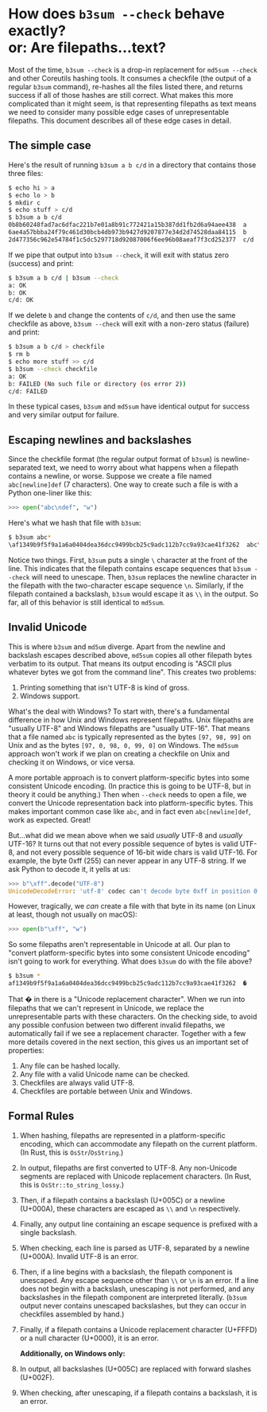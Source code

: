 # How does `b3sum --check` behave exactly?<br>or: Are filepaths...text?

Most of the time, `b3sum --check` is a drop-in replacement for `md5sum --check`
and other Coreutils hashing tools. It consumes a checkfile (the output of a
regular `b3sum` command), re-hashes all the files listed there, and returns
success if all of those hashes are still correct. What makes this more
complicated than it might seem, is that representing filepaths as text means we
need to consider many possible edge cases of unrepresentable filepaths. This
document describes all of these edge cases in detail.

## The simple case

Here's the result of running `b3sum a b c/d` in a directory that contains
those three files:

```bash
$ echo hi > a
$ echo lo > b
$ mkdir c
$ echo stuff > c/d
$ b3sum a b c/d
0b8b60248fad7ac6dfac221b7e01a8b91c772421a15b387dd1fb2d6a94aee438  a
6ae4a57bbba24f79c461d30bcb4db973b9427d9207877e34d2d74528daa84115  b
2d477356c962e54784f1c5dc5297718d92087006f6ee96b08aeaf7f3cd252377  c/d
```

If we pipe that output into `b3sum --check`, it will exit with status zero
(success) and print:

```bash
$ b3sum a b c/d | b3sum --check
a: OK
b: OK
c/d: OK
```

If we delete `b` and change the contents of `c/d`, and then use the same
checkfile as above, `b3sum --check` will exit with a non-zero status (failure)
and print:

```bash
$ b3sum a b c/d > checkfile
$ rm b
$ echo more stuff >> c/d
$ b3sum --check checkfile
a: OK
b: FAILED (No such file or directory (os error 2))
c/d: FAILED
```

In these typical cases, `b3sum` and `md5sum` have identical output for success
and very similar output for failure.

## Escaping newlines and backslashes

Since the checkfile format (the regular output format of `b3sum`) is
newline-separated text, we need to worry about what happens when a filepath
contains a newline, or worse. Suppose we create a file named `abc[newline]def`
(7 characters). One way to create such a file is with a Python one-liner like
this:

```python
>>> open("abc\ndef", "w")
```

Here's what we hash that file with `b3sum`:

```bash
$ b3sum abc*
\af1349b9f5f9a1a6a0404dea36dcc9499bcb25c9adc112b7cc9a93cae41f3262  abc\ndef
```

Notice two things. First, `b3sum` puts a single `\` character at the front of
the line. This indicates that the filepath contains escape sequences that
`b3sum --check` will need to unescape. Then, `b3sum` replaces the newline
character in the filepath with the two-character escape sequence `\n`.
Similarly, if the filepath contained a backslash, `b3sum` would escape it as
`\\` in the output. So far, all of this behavior is still identical to
`md5sum`.

## Invalid Unicode

This is where `b3sum` and `md5um` diverge. Apart from the newline and backslash
escapes described above, `md5sum` copies all other filepath bytes verbatim to
its output. That means its output encoding is "ASCII plus whatever bytes we got
from the command line". This creates two problems:

1. Printing something that isn't UTF-8 is kind of gross.
2. Windows support.

What's the deal with Windows? To start with, there's a fundamental difference
in how Unix and Windows represent filepaths. Unix filepaths are "usually UTF-8"
and Windows filepaths are "usually UTF-16". That means that a file named `abc`
is typically represented as the bytes `[97, 98, 99]` on Unix and as the bytes
`[97, 0, 98, 0, 99, 0]` on Windows. The `md5sum` approach won't work if we plan
on creating a checkfile on Unix and checking it on Windows, or vice versa.

A more portable approach is to convert platform-specific bytes into some
consistent Unicode encoding. (In practice this is going to be UTF-8, but in
theory it could be anything.) Then when `--check` needs to open a file, we
convert the Unicode representation back into platform-specific bytes. This
makes important common case like `abc`, and in fact even `abc[newline]def`,
work as expected. Great!

But...what did we mean above when we said *usually* UTF-8 and *usually* UTF-16?
It turns out that not every possible sequence of bytes is valid UTF-8, and not
every possible sequence of 16-bit wide chars is valid UTF-16. For example, the
byte 0xff (255) can never appear in any UTF-8 string. If we ask Python to
decode it, it yells at us:

```python
>>> b"\xff".decode("UTF-8")
UnicodeDecodeError: 'utf-8' codec can't decode byte 0xff in position 0: invalid start byte
```

However, tragically, we *can* create a file with that byte in its name (on
Linux at least, though not usually on macOS):

```python
>>> open(b"\xff", "w")
```

So some filepaths aren't representable in Unicode at all. Our plan to "convert
platform-specific bytes into some consistent Unicode encoding" isn't going to
work for everything. What does `b3sum` do with the file above?

```bash
$ b3sum *
af1349b9f5f9a1a6a0404dea36dcc9499bcb25c9adc112b7cc9a93cae41f3262  �
```

That � in there is a "Unicode replacement character". When we run into
filepaths that we can't represent in Unicode, we replace the unrepresentable
parts with these characters. On the checking side, to avoid any possible
confusion between two different invalid filepaths, we automatically fail if we
see a replacement character. Together with a few more details covered in the
next section, this gives us an important set of properties:

1. Any file can be hashed locally.
2. Any file with a valid Unicode name can be checked.
3. Checkfiles are always valid UTF-8.
4. Checkfiles are portable between Unix and Windows.

## Formal Rules

1. When hashing, filepaths are represented in a platform-specific encoding,
   which can accommodate any filepath on the current platform. (In Rust, this
   is `OsStr`/`OsString`.)
2. In output, filepaths are first converted to UTF-8. Any non-Unicode segments
   are replaced with Unicode replacement characters. (In Rust, this is
   `OsStr::to_string_lossy`.)
3. Then, if a filepath contains a backslash (U+005C) or a newline (U+000A),
   these characters are escaped as `\\` and `\n` respectively.
4. Finally, any output line containing an escape sequence is prefixed with a
   single backslash.
5. When checking, each line is parsed as UTF-8, separated by a newline
   (U+000A). Invalid UTF-8 is an error.
6. Then, if a line begins with a backslash, the filepath component is
   unescaped. Any escape sequence other than `\\` or `\n` is an error. If a
   line does not begin with a backslash, unescaping is not performed, and any
   backslashes in the filepath component are interpreted literally. (`b3sum`
   output never contains unescaped backslashes, but they can occur in
   checkfiles assembled by hand.)
7. Finally, if a filepath contains a Unicode replacement character (U+FFFD) or
   a null character (U+0000), it is an error.

   **Additionally, on Windows only:**

8. In output, all backslashes (U+005C) are replaced with forward slashes
   (U+002F).
9. When checking, after unescaping, if a filepath contains a backslash, it is
   an error.
